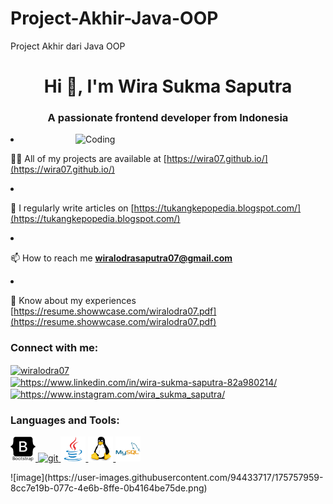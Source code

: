 # Project-Akhir-Java-OOP
Project Akhir dari Java OOP

<h1 align="center">Hi 👋, I'm Wira Sukma Saputra</h1>
<h3 align="center">A passionate frontend developer from Indonesia</h3>
<img align="Right" alt="Coding" width="400" src="https://i.pinimg.com/564x/da/40/4b/da404bf7bd4398c9f256c65507d3c860.jpg(https://user-images.githubusercontent.com/94433717/175757959-8cc7e19b-077c-4e6b-8ffe-0b4164be75de.png)"

- 👨‍💻 All of my projects are available at [https://wira07.github.io/](https://wira07.github.io/)

- 📝 I regularly write articles on [https://tukangkepopedia.blogspot.com/](https://tukangkepopedia.blogspot.com/)

- 📫 How to reach me **wiralodrasaputra07@gmail.com**

- 📄 Know about my experiences [https://resume.showwcase.com/wiralodra07.pdf](https://resume.showwcase.com/wiralodra07.pdf)

<h3 align="left">Connect with me:</h3>
<p align="left">
<a href="https://twitter.com/wiralodra07" target="blank"><img align="center" src="https://raw.githubusercontent.com/rahuldkjain/github-profile-readme-generator/master/src/images/icons/Social/twitter.svg" alt="wiralodra07" height="30" width="40" /></a>
<a href="https://linkedin.com/in/https://www.linkedin.com/in/wira-sukma-saputra-82a980214/" target="blank"><img align="center" src="https://raw.githubusercontent.com/rahuldkjain/github-profile-readme-generator/master/src/images/icons/Social/linked-in-alt.svg" alt="https://www.linkedin.com/in/wira-sukma-saputra-82a980214/" height="30" width="40" /></a>
<a href="https://instagram.com/https://www.instagram.com/wira_sukma_saputra/" target="blank"><img align="center" src="https://raw.githubusercontent.com/rahuldkjain/github-profile-readme-generator/master/src/images/icons/Social/instagram.svg" alt="https://www.instagram.com/wira_sukma_saputra/" height="30" width="40" /></a>
</p>

<h3 align="left">Languages and Tools:</h3>
<p align="left"> <a href="https://getbootstrap.com" target="_blank" rel="noreferrer"> <img src="https://raw.githubusercontent.com/devicons/devicon/master/icons/bootstrap/bootstrap-plain-wordmark.svg" alt="bootstrap" width="40" height="40"/> </a> <a href="https://git-scm.com/" target="_blank" rel="noreferrer"> <img src="https://www.vectorlogo.zone/logos/git-scm/git-scm-icon.svg" alt="git" width="40" height="40"/> </a> <a href="https://www.java.com" target="_blank" rel="noreferrer"> <img src="https://raw.githubusercontent.com/devicons/devicon/master/icons/java/java-original.svg" alt="java" width="40" height="40"/> </a> <a href="https://www.linux.org/" target="_blank" rel="noreferrer"> <img src="https://raw.githubusercontent.com/devicons/devicon/master/icons/linux/linux-original.svg" alt="linux" width="40" height="40"/> </a> <a href="https://www.mysql.com/" target="_blank" rel="noreferrer"> <img src="https://raw.githubusercontent.com/devicons/devicon/master/icons/mysql/mysql-original-wordmark.svg" alt="mysql" width="40" height="40"/> </a> </p>
![image](https://user-images.githubusercontent.com/94433717/175757959-8cc7e19b-077c-4e6b-8ffe-0b4164be75de.png)
